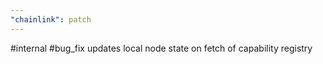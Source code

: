 ```yaml
---
"chainlink": patch
---
```


#internal #bug_fix updates local node state on fetch of capability registry
